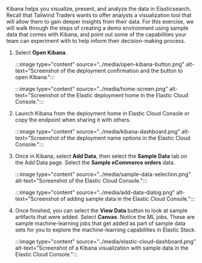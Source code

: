Kibana helps you visualize, present, and analyze the data in Elasticsearch. Recall that Tailwind Traders wants to offer analysts a visualization tool that will allow them to gain deeper insights from their data. For this exercise, we will walk through the steps of creating a demo environment using sample data that comes with Kibana, and point out some of the capabilities your team can experiment with to help inform their decision-making process.

1. Select **Open Kibana**.

    :::image type="content" source="../media/open-kibana-button.png" alt-text="Screenshot of the deployment confirmation and the button to open Kibana.":::

    :::image type="content" source="../media/home-screen.png" alt-text="Screenshot of the Elastic deployment home in the Elastic Cloud Console.":::

1. Launch Kibana from the deployment home in Elastic Cloud Console or copy the endpoint when sharing it with others.

    :::image type="content" source="../media/kibana-dashboard.png" alt-text="Screenshot of the deployment name options in the Elastic Cloud Console.":::

1. Once in Kibana, select **Add Data**, then select the **Sample Data** tab on the Add Data page. Select the **Sample eCommerce orders** data.

    :::image type="content" source="../media/sample-data-selection.png" alt-text="Screenshot of the Elastic Cloud Console.":::

    :::image type="content" source="../media/add-data-dialog.png" alt-text="Screenshot of adding sample data in the Elastic Cloud Console.":::

1. Once finished, you can select the **View Data** button to look at sample artifacts that were added. Select **Canvas**. Notice the ML jobs. These are sample machine-learning jobs that get added as part of sample data sets for you to explore the machine-learning capabilities in Elastic Stack.

    :::image type="content" source="../media/elastic-cloud-dashboard.png" alt-text="Screenshot of a Kibana visualization with sample data in the Elastic Cloud Console.":::
